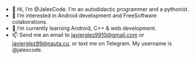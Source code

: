 - 👋 Hi, I’m @JalexCode. I'm an autodidactic programmer and a pythonist.
- 👀 I’m interested in Android development and FreeSoftware colaborations.
- 🌱 I’m currently learning Android, C++ & web development.
- 📫 Send me an email to javierglez9910@gmail.com or javierglez99@nauta.cu, or text me on Telegram. My username is @jalexcode.

<!---
JalexCode/JalexCode is a ✨ special ✨ repository because its `README.md` (this file) appears on your GitHub profile.
You can click the Preview link to take a look at your changes.
--->
